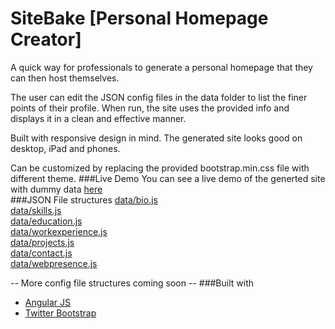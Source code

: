 SiteBake [Personal Homepage Creator]
====================================
A quick way for professionals to generate a personal homepage that they can then host themselves.
  
The user can edit the JSON config files in the data folder to list the finer points of their profile. When run, the site uses the provided info and displays it in a clean and effective manner.  
  
Built with responsive design in mind. The generated site looks good on desktop, iPad and phones.  
  
Can be customized by replacing the provided bootstrap.min.css file with different theme.
###Live Demo
You can see a live demo of the generted site with dummy data [here](http://sumitgouthaman.github.io/SiteBake)  
###JSON File structures
[data/bio.js](./documentation/bio.md)  
[data/skills.js](./documentation/skills.md)  
[data/education.js](./documentation/education.md)  
[data/workexperience.js](./documentation/workexperience.md)  
[data/projects.js](./documentation/projects.md)  
[data/contact.js](./documentation/contact.md)  
[data/webpresence.js](./documentation/webpresence.md)  
  
-- More config file structures coming soon --
###Built with
* [Angular JS](https://angularjs.org/)
* [Twitter Bootstrap](http://getbootstrap.com/)
